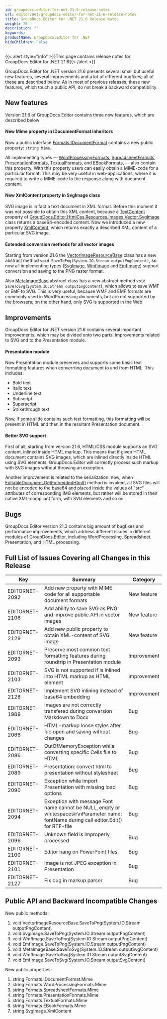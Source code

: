 ```yaml
---
id: groupdocs-editor-for-net-21-6-release-notes
url: editor/net/groupdocs-editor-for-net-21-6-release-notes
title: GroupDocs.Editor for .NET 21.6 Release Notes
weight: 70
description: ""
keywords: 
productName: GroupDocs.Editor for .NET
hideChildren: False
---
```

{{< alert style="info" >}}This page contains release notes for GroupDocs.Editor for .NET 21.6{{< /alert >}}

GroupDocs.Editor for .NET version 21.6 presents several small but useful new features, several improvements and a lot of different bugfixes; all of these are described below. As in most of previous releases, these new features, which touch a public API, do not break a backward compatibility.

## New features

Version 21.6 of GroupDocs.Editor contains three new features, which are described below

#### New Mime property in IDocumentFormat inheritors

Now a public interface [Formats.IDocumentFormat](https://apireference.groupdocs.com/net/editor/groupdocs.editor.formats/idocumentformat) contains a new public property: `string Mime`.

All implementing types — [WordProcessingFormats](https://apireference.groupdocs.com/net/editor/groupdocs.editor.formats/wordprocessingformats), [SpreadsheetFormats](https://apireference.groupdocs.com/net/editor/groupdocs.editor.formats/spreadsheetformats), [PresentationFormats](https://apireference.groupdocs.com/net/editor/groupdocs.editor.formats/presentationformats), [TextualFormats](https://apireference.groupdocs.com/net/editor/groupdocs.editor.formats/textualformats), and [EBookFormats](https://apireference.groupdocs.com/editor/net/groupdocs.editor.formats/ebookformats), — also contain this property. With this property users can easily obtain a MIME-code for a particular format. This may be very useful in web-applications, where it is required to write a MIME-code to the response along with document content.

#### New XmlContent property in SvgImage class

SVG image is in fact a text document in XML format. Before this moment it was not possible to obtain this XML content, because a [TextContent](https://apireference.groupdocs.com/editor/net/groupdocs.editor.htmlcss.resources.images.vector/svgimage/properties/textcontent) property of [GroupDocs.Editor.HtmlCss.Resources.Images.Vector.SvgImage](https://apireference.groupdocs.com/editor/net/groupdocs.editor.htmlcss.resources.images.vector/svgimage) class returns a base64-encoded content. Now we introduced a new property [XmlContent](https://apireference.groupdocs.com/editor/net/groupdocs.editor.htmlcss.resources.images.vector/svgimage/properties/xmlcontent), which returns exactly a described XML content of a particular SVG image.

#### Extended conversion methods for all vector images

Starting from version 21.6 the [VectorImageResourceBase](https://apireference.groupdocs.com/editor/net/groupdocs.editor.htmlcss.resources.images.vector/vectorimageresourcebase) class has a new abstract method `void SaveToPng(System.IO.Stream outputPngContent)`, so now all implementing types ([SvgImage](https://apireference.groupdocs.com/editor/net/groupdocs.editor.htmlcss.resources.images.vector/svgimage), [WmfImage](https://apireference.groupdocs.com/editor/net/groupdocs.editor.htmlcss.resources.images.vector/wmfimage) and [EmfImage](https://apireference.groupdocs.com/editor/net/groupdocs.editor.htmlcss.resources.images.vector/emfimage)) support conversion and saving to the PNG raster format.

Also [MetaImageBase](https://apireference.groupdocs.com/editor/net/groupdocs.editor.htmlcss.resources.images.vector/metaimagebase) abstract class has a new abstract method `void SaveToSvg(System.IO.Stream outputSvgContent`), which allows to save WMF or EMF to SVG. This is very useful, because WMF and EMF formats are commonly used in WordProcessing documents, but are not supported by the browsers; on the other hand, only SVG is supported in the Web.

## Improvements

GroupDocs.Editor for .NET version 21.6 contains several important improvements, which may be divided onto two parts: improvements related to SVG and to the Presentation module.

#### Presentation module

Now Presentation module preserves and supports some basic text formatting features when converrting document to and from HTML. This includes:
* Bold text
* Italic text
* Underline text
* Subscript
* Superscript
* Strikethrough text

Now, if some slide contains such text formatting, this formatting will be present in HTML and then in the resultant Presentation document.

#### Better SVG support

First of all, starting from version 21.6, HTML/CSS module supports an SVG content, inlined inside HTML markup. This means that if given HTML document contains SVG images, which are inlined directly inside HTML using SVG elements, GroupDocs.Editor will correctly process such markup with SVG images without throwing an exception.

Another improvement is related to the serialization: now, when [EditableDocument.GetEmbeddedHtml()](https://apireference.groupdocs.com/editor/net/groupdocs.editor/editabledocument/methods/getembeddedhtml) method is invoked, all SVG files will not be encoded to the base64 and placed inside the values of "src" attributes of corresponding IMG elements, but rather will be stored in their native XML-compliant form, with SVG elements and so on.

## Bugs

GroupDocs.Editor version 21.3 contains big amount of bugfixes and performance improvements, which address different issues in different modules of GroupDocs.Editor, including WordProcessing, Spreadsheet, Presentation, and HTML processing.

## Full List of Issues Covering all Changes in this Release

| Key | Summary | Category |
| --- | --- | --- |
| EDITORNET-2092 | Add new property with MIME code for all supportable document formats | New feature |
| EDITORNET-2106 | Add ability to save SVG as PNG and improve public API in vector images | New feature |
| EDITORNET-2129 | Add new public property to obtain XML-content of SVG image | New feature |
| EDITORNET-2093 | Preserve most common text formatting features during roundtrip in Presentation module | Improvement |
| EDITORNET-2103 | SVG is not supported if is inlined into HTML markup as HTML element | Improvement |
| EDITORNET-2128 | Implement SVG inlining instead of base64 embedding | Improvement |
| EDITORNET-1989 | Images are not correctly transfered during conversion Markdown to Docx | Bug |
| EDITORNET-2066 | HTML-markup loose styles after file open and saving without changes | Bug |
| EDITORNET-2086 | OutOfMemoryException while converting specific Cells file to HTML | Bug |
| EDITORNET-2089 | Presentation: convert html to presentation without stylesheet | Bug |
| EDITORNET-2090 | Exception while import Presentation with missing load options | Bug |
| EDITORNET-2094 | Exception with message Font name cannot be NULL, empty or whitespaces\r\nParameter name: fontName during call editor.Edit() for RTF-file	 | Bug |
| EDITORNET-2096 | Unknown field is improperly processed | Bug |
| EDITORNET-2100 | Editor hang on PowerPoint files | Bug |
| EDITORNET-2101 | Image is not JPEG exception in Presentation | Bug |
| EDITORNET-2127 | Fix bug in markup parser | Bug |

## Public API and Backward Incompatible Changes

New public methods:

1. void VectorImageResourceBase.SaveToPng(System.IO.Stream outputPngContent)
2. void SvgImage.SaveToPng(System.IO.Stream outputPngContent)
3. void WmfImage.SaveToPng(System.IO.Stream outputPngContent)
4. void EmfImage.SaveToPng(System.IO.Stream outputPngContent)
5. void MetaImageBase.SaveToSvg(System.IO.Stream outputSvgContent)
6. void WmfImage.SaveToSvg(System.IO.Stream outputSvgContent)
7. void EmfImage.SaveToSvg(System.IO.Stream outputSvgContent)

New public properties:

1. string Formats.IDocumentFormat.Mime
2. string Formats.WordProcessingFormats.Mime
3. string Formats.SpreadsheetFormats.Mime
4. string Formats.PresentationFormats.Mime
5. string Formats.TextualFormats.Mime
6. string Formats.EBookFormats.Mime
7. string SvgImage.XmlContent
